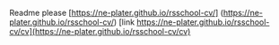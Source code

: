 Readme please
[https://ne-plater.github.io/rsschool-cv/] (https://ne-plater.github.io/rsschool-cv/)
[link https://ne-plater.github.io/rsschool-cv/cv](https://ne-plater.github.io/rsschool-cv/cv)